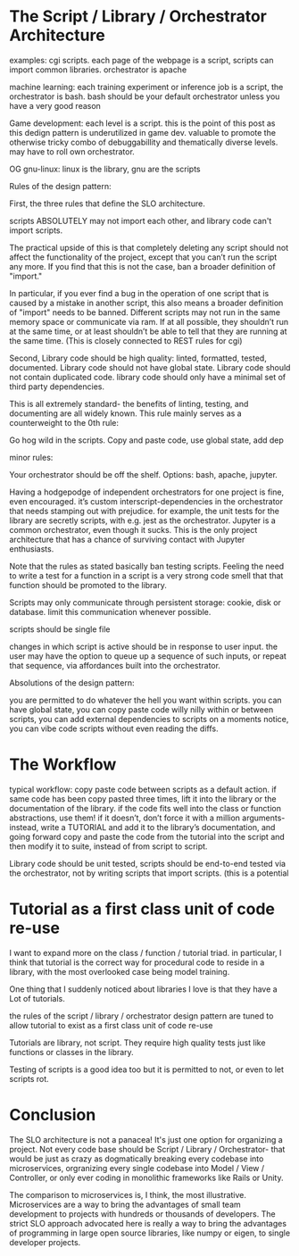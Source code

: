 # The Script / Library / Orchestrator Architecture



examples: cgi scripts. each page of the webpage is a script, scripts can import common libraries. orchestrator is apache

machine learning: each training experiment or inference job is a script, the orchestrator is bash. bash should be your default orchestrator unless you have a very good reason

Game development: each level is a script. this is the point of this post as this dedign pattern is underutilized in game dev. valuable to promote the otherwise tricky combo of debuggabillity and thematically diverse levels. may have to roll own orchestrator.

OG gnu-linux: linux is the library, gnu are the scripts

Rules of the design pattern: 

First, the three rules that define the SLO architecture.

scripts ABSOLUTELY may not import each other, and library code can't import scripts. 

The practical upside of this is that completely deleting any script should not affect the functionality of the project, except that you can’t run the script any more. If you find that this is not the case, ban a broader definition of "import." 

In particular, if you ever find a bug in the operation of one script that is caused by a mistake in another script, this also means a broader definition of "import" needs to be banned. Different scripts may not run in the same memory space or communicate via ram. If at all possible, they shouldn’t run at the same time, or at least shouldn’t be able to tell that they are running at the same time. (This is closely connected to REST rules for cgi)

Second, Library code should be high quality: linted, formatted, tested, documented. Library code should not have global state. Library code should not contain duplicated code. library code should only have a minimal set of third party dependencies.

This is all extremely standard- the benefits of linting, testing, and documenting are all widely known. This rule mainly serves as a counterweight to the 0th rule:

Go hog wild in the scripts. Copy and paste code, use global state, add dep

minor rules:

Your orchestrator should be off the shelf. Options: bash, apache, jupyter.

Having a hodgepodge of independent orchestrators for one project is fine, even encouraged. it’s custom interscript-dependencies in the orchestrator that needs stamping out with prejudice. for example, the unit tests for the library are secretly scripts, with e.g. jest as the orchestrator. Jupyter is a common orchestrator, even though it sucks. This is the only project architecture that has a chance of surviving contact with Jupyter enthusiasts.

Note that the rules as stated basically ban testing scripts. Feeling the need to write a test for a function in a script is a very strong code smell that that function should be promoted to the library. 

Scripts may only communicate through persistent storage: cookie, disk or database. limit this communication whenever possible.
 
scripts should be single file

changes in which script is active should be in response to user input. the user may have the option to queue up a sequence of such inputs, or repeat that sequence, via affordances built into the orchestrator.


Absolutions of the design pattern:

you are permitted to do whatever the hell you want within scripts. you can have global state, you can copy paste code willy nilly within or between scripts, you can add external dependencies to scripts on a moments notice, you can vibe code scripts without even reading the diffs. 

# The Workflow

typical workflow: copy paste code between scripts as a default action. if same code has been copy pasted three times, lift it into the library or the documentation of the library. if the code fits well into the class or function abstractions, use them! if it doesn’t, don’t force it with a million arguments- instead, write a TUTORIAL and add it to the library’s documentation, and going forward copy and paste the code from the tutorial into the script and then modify it to suite, instead of from script to script.

Library code should be unit tested, scripts should be end-to-end tested via the orchestrator, not by writing scripts that import scripts. (this is a potential 


# Tutorial as a first class unit of code re-use

I want to expand more on the class / function / tutorial triad. in particular, I think that tutorial is the correct way for procedural code to reside in a library, with the most overlooked case being model training.

One thing that I suddenly noticed about libraries I love is that they have a Lot of tutorials. 

the rules of the script / library / orchestrator design pattern are tuned to allow tutorial to exist as a first class unit of code re-use

Tutorials are library, not script. They require high quality tests just like functions or classes in the library.


Testing of scripts is a good idea too but it is permitted to not, or even to let scripts rot.

# Conclusion

The SLO architecture is not a panacea! It's just one option for organizing a project. Not every code base should be Script / Library / Orchestrator- that would be just as crazy as dogmatically breaking every codebase into microservices, orgranizing every single codebase into Model / View / Controller, or only ever coding in monolithic frameworks like Rails or Unity. 

The comparison to microservices is, I think, the most illustrative. Microservices are a way to bring the advantages of small team development to projects with hundreds or thousands of developers. The strict SLO approach advocated here is really a way to bring the advantages of programming in large open source libraries, like numpy or eigen, to single developer projects. 


